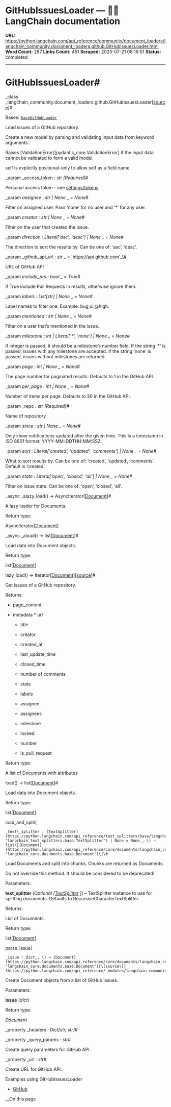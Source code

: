 # GitHubIssuesLoader — 🦜🔗 LangChain  documentation

**URL:** https://python.langchain.com/api_reference/community/document_loaders/langchain_community.document_loaders.github.GitHubIssuesLoader.html
**Word Count:** 287
**Links Count:** 451
**Scraped:** 2025-07-21 08:16:51
**Status:** completed

---

# GitHubIssuesLoader\#

_class _langchain\_community.document\_loaders.github.GitHubIssuesLoader[\[source\]](https://python.langchain.com/api_reference/_modules/langchain_community/document_loaders/github.html#GitHubIssuesLoader)\#     

Bases: [`BaseGitHubLoader`](https://python.langchain.com/api_reference/community/document_loaders/langchain_community.document_loaders.github.BaseGitHubLoader.html#langchain_community.document_loaders.github.BaseGitHubLoader "langchain_community.document_loaders.github.BaseGitHubLoader")

Load issues of a GitHub repository.

Create a new model by parsing and validating input data from keyword arguments.

Raises \[ValidationError\]\[pydantic\_core.ValidationError\] if the input data cannot be validated to form a valid model.

self is explicitly positional-only to allow self as a field name.

_param _access\_token _: str_ _\[Required\]_\#     

Personal access token - see [settings/tokens](https://github.com/settings/tokens?type=beta)

_param _assignee _: str | None_ _ = None_\#     

Filter on assigned user. Pass ‘none’ for no user and ‘\*’ for any user.

_param _creator _: str | None_ _ = None_\#     

Filter on the user that created the issue.

_param _direction _: Literal\['asc', 'desc'\] | None_ _ = None_\#     

The direction to sort the results by. Can be one of: ‘asc’, ‘desc’.

_param _github\_api\_url _: str_ _ = 'https://api.github.com'_\#     

URL of GitHub API

_param _include\_prs _: bool_ _ = True_\#     

If True include Pull Requests in results, otherwise ignore them.

_param _labels _: List\[str\] | None_ _ = None_\#     

Label names to filter one. Example: bug,ui,@high.

_param _mentioned _: str | None_ _ = None_\#     

Filter on a user that’s mentioned in the issue.

_param _milestone _: int | Literal\['\*', 'none'\] | None_ _ = None_\#     

If integer is passed, it should be a milestone’s number field. If the string ‘\*’ is passed, issues with any milestone are accepted. If the string ‘none’ is passed, issues without milestones are returned.

_param _page _: int | None_ _ = None_\#     

The page number for paginated results. Defaults to 1 in the GitHub API.

_param _per\_page _: int | None_ _ = None_\#     

Number of items per page. Defaults to 30 in the GitHub API.

_param _repo _: str_ _\[Required\]_\#     

Name of repository

_param _since _: str | None_ _ = None_\#     

Only show notifications updated after the given time. This is a timestamp in ISO 8601 format: YYYY-MM-DDTHH:MM:SSZ.

_param _sort _: Literal\['created', 'updated', 'comments'\] | None_ _ = None_\#     

What to sort results by. Can be one of: ‘created’, ‘updated’, ‘comments’. Default is ‘created’.

_param _state _: Literal\['open', 'closed', 'all'\] | None_ _ = None_\#     

Filter on issue state. Can be one of: ‘open’, ‘closed’, ‘all’.

_async _alazy\_load\(\) → AsyncIterator\[[Document](https://python.langchain.com/api_reference/core/documents/langchain_core.documents.base.Document.html#langchain_core.documents.base.Document "langchain_core.documents.base.Document")\]\#     

A lazy loader for Documents.

Return type:     

AsyncIterator\[[Document](https://python.langchain.com/api_reference/core/documents/langchain_core.documents.base.Document.html#langchain_core.documents.base.Document "langchain_core.documents.base.Document")\]

_async _aload\(\) → list\[[Document](https://python.langchain.com/api_reference/core/documents/langchain_core.documents.base.Document.html#langchain_core.documents.base.Document "langchain_core.documents.base.Document")\]\#     

Load data into Document objects.

Return type:     

list\[[Document](https://python.langchain.com/api_reference/core/documents/langchain_core.documents.base.Document.html#langchain_core.documents.base.Document "langchain_core.documents.base.Document")\]

lazy\_load\(\) → Iterator\[[Document](https://python.langchain.com/api_reference/core/documents/langchain_core.documents.base.Document.html#langchain_core.documents.base.Document "langchain_core.documents.base.Document")\][\[source\]](https://python.langchain.com/api_reference/_modules/langchain_community/document_loaders/github.html#GitHubIssuesLoader.lazy_load)\#     

Get issues of a GitHub repository.

Returns:     

  * page\_content

  * metadata          * url

    * title

    * creator

    * created\_at

    * last\_update\_time

    * closed\_time

    * number of comments

    * state

    * labels

    * assignee

    * assignees

    * milestone

    * locked

    * number

    * is\_pull\_request

Return type:     

A list of Documents with attributes

load\(\) → list\[[Document](https://python.langchain.com/api_reference/core/documents/langchain_core.documents.base.Document.html#langchain_core.documents.base.Document "langchain_core.documents.base.Document")\]\#     

Load data into Document objects.

Return type:     

list\[[Document](https://python.langchain.com/api_reference/core/documents/langchain_core.documents.base.Document.html#langchain_core.documents.base.Document "langchain_core.documents.base.Document")\]

load\_and\_split\(

    _text\_splitter : [TextSplitter](https://python.langchain.com/api_reference/text_splitters/base/langchain_text_splitters.base.TextSplitter.html#langchain_text_splitters.base.TextSplitter "langchain_text_splitters.base.TextSplitter") | None = None_, \) → list\[[Document](https://python.langchain.com/api_reference/core/documents/langchain_core.documents.base.Document.html#langchain_core.documents.base.Document "langchain_core.documents.base.Document")\]\#     

Load Documents and split into chunks. Chunks are returned as Documents.

Do not override this method. It should be considered to be deprecated\!

Parameters:     

**text\_splitter** \(_Optional_ _\[_[_TextSplitter_](https://python.langchain.com/api_reference/text_splitters/base/langchain_text_splitters.base.TextSplitter.html#langchain_text_splitters.base.TextSplitter "langchain_text_splitters.base.TextSplitter") _\]_\) – TextSplitter instance to use for splitting documents. Defaults to RecursiveCharacterTextSplitter.

Returns:     

List of Documents.

Return type:     

list\[[Document](https://python.langchain.com/api_reference/core/documents/langchain_core.documents.base.Document.html#langchain_core.documents.base.Document "langchain_core.documents.base.Document")\]

parse\_issue\(

    _issue : dict_, \) → [Document](https://python.langchain.com/api_reference/core/documents/langchain_core.documents.base.Document.html#langchain_core.documents.base.Document "langchain_core.documents.base.Document")[\[source\]](https://python.langchain.com/api_reference/_modules/langchain_community/document_loaders/github.html#GitHubIssuesLoader.parse_issue)\#     

Create Document objects from a list of GitHub issues.

Parameters:     

**issue** \(_dict_\)

Return type:     

[_Document_](https://python.langchain.com/api_reference/core/documents/langchain_core.documents.base.Document.html#langchain_core.documents.base.Document "langchain_core.documents.base.Document")

_property _headers _: Dict\[str, str\]_\#     

_property _query\_params _: str_\#     

Create query parameters for GitHub API.

_property _url _: str_\#     

Create URL for GitHub API.

Examples using GitHubIssuesLoader

  * [GitHub](https://python.langchain.com/docs/integrations/document_loaders/github/)

__On this page